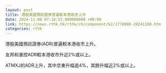```yaml
---
layout: post
title: 港股美國預託證券普遍較本港收市上升
date: 2024-11-08 07:18:53.000000000 +08:00
link: https://news.rthk.hk/rthk/ch/component/k2/1778080-20241108.htm
categories: rthk
---
```


港股美國預託證券(ADR)普遍較本港收市上升。

友邦和滙控ADR較本港收市升近2%或以上。

ATMXJ的ADR上升，其中京東升幅逾4%，其餘升幅近2%或以上。
